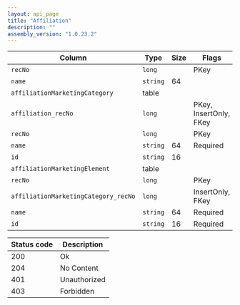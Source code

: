 ```yaml
---
layout: api_page
title: "Affiliation"
description: ""
assembly_version: "1.0.23.2"
---
```




| Column | Type | Size | Flags | Table | Description |
| ------ | ---- | ---- | ----- | ----- | ----------- |
| `recNo` | `long` |  | PKey | `affiliation` | 
| `name` | `string` | 64 |  | `affiliation` | 
| `affiliationMarketingCategory ` | table |  |  | `affiliation` | 
| `affiliation_recNo` | `long` |  | PKey, InsertOnly, FKey | `affiliationMarketingCategory` | 
| `recNo` | `long` |  | PKey | `affiliationMarketingCategory` | 
| `name` | `string` | 64 | Required | `affiliationMarketingCategory` | 
| `id` | `string` | 16 |  | `affiliationMarketingCategory` | 
| `affiliationMarketingElement ` | table |  |  | `affiliationMarketingCategory` | 
| `recNo` | `long` |  | PKey | `affiliationMarketingElement` | 
| `affiliationMarketingCategory_recNo` | `long` |  | InsertOnly, FKey | `affiliationMarketingElement` | 
| `name` | `string` | 64 | Required | `affiliationMarketingElement` | 
| `id` | `string` | 16 | Required | `affiliationMarketingElement` | 

| Status code | Description |
| ----------- | ----------- |
| 200 | Ok |
| 204 | No Content |
| 401 | Unauthorized |
| 403 | Forbidden |


